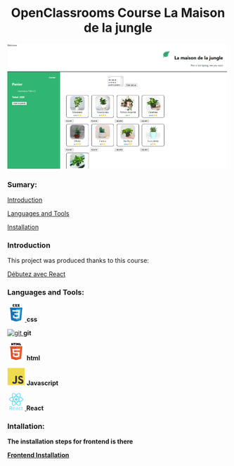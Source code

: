 <h1  align="center"> OpenClassrooms Course La Maison de la jungle</h1>

<div>
<img class="appScreen" src="Readme.assets\app-screen.png" width="500"  alt="app-screen">
</div>

<div  id="SumaryBlock">

<h3  align="left"  id="Sumary">Sumary:</h3>

<a  href="#Introduction">Introduction</a>

<a  href="#LanguagesAndTools">Languages and Tools</a>

<a  href="#Installation">Installation</a>

</div>

<div>

<h3  align="left"  id="Introduction">Introduction</h3>

<p>

This project was produced thanks to this course:

<a  href="https://openclassrooms.com/fr/courses/7008001-debutez-avec-react">Débutez avec React</a>

</p>

</div>

<div  id="LanguagesAndToolsBlock">

<h3  align="left"  id="LanguagesAndTools">Languages and Tools:

</h3>

<p>

<a  href="https://www.w3schools.com/css/"  target="blank"  rel="noreferrer">

<img  src="https://raw.githubusercontent.com/devicons/devicon/master/icons/css3/css3-original-wordmark.svg"  alt="css3"  width="40"  height="40"/>
</a>
<strong>css</strong>

</p>

<p>
<a  href="https://git-scm.com/"  target="_blank"  rel="noreferrer">

<img  src="https://www.vectorlogo.zone/logos/git-scm/git-scm-icon.svg"  alt="git" width="40"  height="40"/>
</a>
<strong>git</strong>
</p>

<p>
<a  href="https://www.w3.org/html/"  target="_blank"  rel="noreferrer">
<img  src="https://raw.githubusercontent.com/devicons/devicon/master/icons/html5/html5-original-wordmark.svg"  alt="html5"  width="40"  height="40"/></a>
<strong>html</strong>
</p>

<p>

<a  href="https://developer.mozilla.org/en-US/docs/Web/JavaScript"  target="_blank"  rel="noreferrer">
<img  src="https://raw.githubusercontent.com/devicons/devicon/master/icons/javascript/javascript-original.svg"  alt="javascript"  width="40"  height="40"/></a>
<strong>Javascript</stong>

</p>

<p>

<a  href="https://reactjs.org/"  target="_blank"  rel="noreferrer">
<img  src="https://raw.githubusercontent.com/devicons/devicon/master/icons/react/react-original-wordmark.svg"  alt="react"  width="40"  height="40"/>
</a>
<strong>React</strong>

</p>

</div>

<div>
  <h3 align="left" id="Installation">Intallation:</h3>
  <p>The installation steps for frontend is there</p>
  <a href="./la-maison-jungle/README.md">Frontend Installation</a>
</div>
